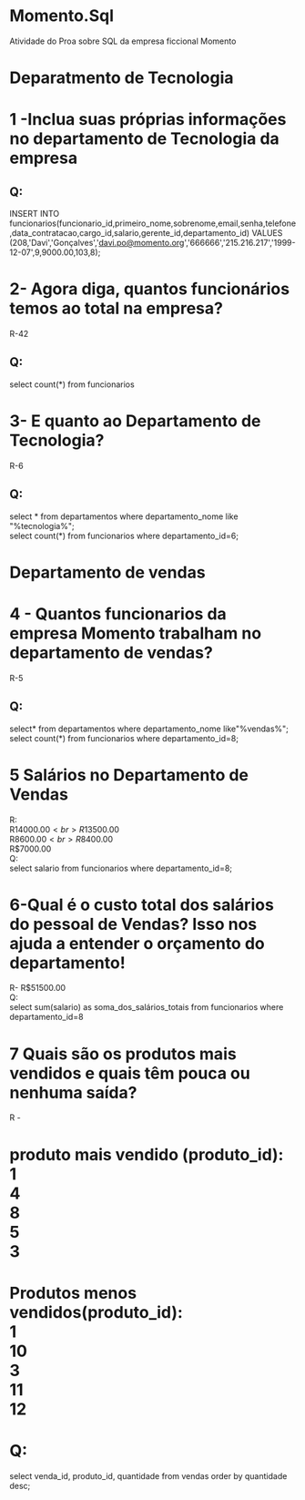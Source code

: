 # Momento.Sql
Atividade do Proa sobre SQL da empresa ficcional Momento
# Deparatmento de Tecnologia

# 1 -Inclua suas próprias informações no departamento de Tecnologia da empresa
## Q:
INSERT INTO funcionarios(funcionario_id,primeiro_nome,sobrenome,email,senha,telefone,data_contratacao,cargo_id,salario,gerente_id,departamento_id) VALUES (208,'Davi','Gonçalves','davi.po@momento.org','666666','215.216.217','1999-12-07',9,9000.00,103,8);

# 2- Agora diga, quantos funcionários temos ao total na empresa?
R-42
## Q:

select count(*) from  funcionarios

# 3- E quanto ao Departamento de Tecnologia?
R-6
## Q:
select * from departamentos where departamento_nome like "%tecnologia%";<br>
select count(*) from funcionarios where departamento_id=6;

# Departamento de vendas

# 4 - Quantos funcionarios da empresa Momento trabalham no departamento de vendas?
R-5
## Q:
select* from departamentos where departamento_nome like"%vendas%";<br>
select count(*) from funcionarios where departamento_id=8;
# 5 Salários no Departamento de Vendas
R:<br>
R$14000.00<br>
R$13500.00<br>
R$8600.00<br>
R$8400.00<br>
R$7000.00<br>
Q:<BR>
select salario from funcionarios where departamento_id=8; 
# 6-Qual é o custo total dos salários do pessoal de Vendas? Isso nos ajuda a entender o orçamento do departamento!
R- R$51500.00<br>
Q:<br>
select sum(salario) as soma_dos_salários_totais from funcionarios where departamento_id=8 
# 7 Quais são os produtos mais vendidos e quais têm pouca ou nenhuma saída?
R - <br> 
# produto mais vendido (produto_id):<br>1<br> 4 <br>  8 <br> 5 <br> 3 <br> 
# Produtos menos vendidos(produto_id):<br> 1 <br> 10<br> 3<br> 11 <br> 12<br>
# Q:<br>
select venda_id, produto_id, quantidade from vendas order by quantidade desc;
     
